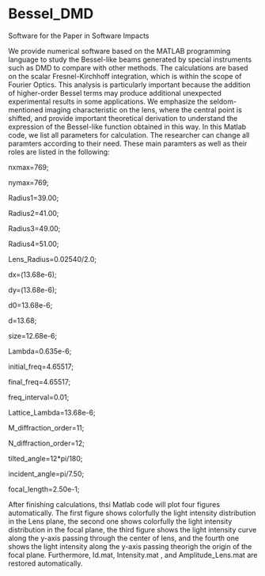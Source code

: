 # Bessel_DMD
Software for the Paper in Software Impacts

  We provide numerical software based on the MATLAB programming language to study the Bessel-like beams generated by special instruments such as DMD to compare with other methods. The calculations are based on the scalar Fresnel-Kirchhoff integration, which is within the scope of Fourier Optics. This analysis is particularly important because the addition of higher-order Bessel terms may produce additional unexpected experimental results in some applications. We emphasize the seldom-mentioned imaging characteristic on the lens, where the central point is shifted, and provide important theoretical derivation to understand the expression of the Bessel-like function obtained in this way. In this Matlab code, we list all parameters for calculation. The researcher can change all paramters according to their need. These main paramters as well as their roles are listed in the following:

nxmax=769;

nymax=769;

Radius1=39.00;

Radius2=41.00;

Radius3=49.00;

Radius4=51.00;

Lens_Radius=0.02540/2.0;

dx=(13.68e-6);

dy=(13.68e-6);

d0=13.68e-6;

d=13.68;

size=12.68e-6;

Lambda=0.635e-6;

initial_freq=4.65517;

final_freq=4.65517;

freq_interval=0.01;


Lattice_Lambda=13.68e-6;

M_diffraction_order=11;

N_diffraction_order=12;

tilted_angle=12*pi/180;

incident_angle=pi/7.50;

focal_length=2.50e-1;

  After finishing calculations, thsi Matlab code will plot four figures automatically. The first figure shows colorfully the light intensity distribution in the Lens plane, the second one shows colorfully the light intensity distribution in the focal plane, the third figure shows the light intensity curve along the y-axis passing through the center of lens, and the fourth one shows the light intensity along the y-axis passing theorigh the origin of the focal plane. Furthermore, Id.mat, Intensity.mat , and Amplitude_Lens.mat are restored automatically.



  
